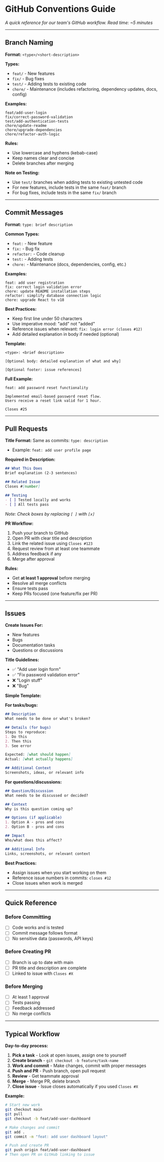 # GitHub Conventions Guide

*A quick reference for our team's GitHub workflow. Read time: ~5 minutes*

---

## Branch Naming

**Format:** `<type>/<short-description>`

**Types:**
- `feat/` - New features
- `fix/` - Bug fixes
- `test/` - Adding tests to existing code
- `chore/` - Maintenance (includes refactoring, dependency updates, docs, config)

**Examples:**
```
feat/add-user-login
fix/correct-password-validation
test/add-authentication-tests
chore/update-readme
chore/upgrade-dependencies
chore/refactor-auth-logic
```

**Rules:**
- Use lowercase and hyphens (kebab-case)
- Keep names clear and concise
- Delete branches after merging

**Note on Testing:**
- Use `test/` branches when adding tests to existing untested code
- For new features, include tests in the same `feat/` branch
- For bug fixes, include tests in the same `fix/` branch

---

## Commit Messages

**Format:** `type: brief description`

**Common Types:**
- `feat:` - New feature
- `fix:` - Bug fix
- `refactor:` - Code cleanup
- `test:` - Adding tests
- `chore:` - Maintenance (docs, dependencies, config, etc.)

**Examples:**
```
feat: add user registration
fix: correct login validation error
chore: update README installation steps
refactor: simplify database connection logic
chore: upgrade React to v18
```

**Best Practices:**
- Keep first line under 50 characters
- Use imperative mood: "add" not "added"
- Reference issues when relevant: `fix: login error (closes #12)`
- Add detailed explanation in body if needed (optional)

**Template:**
```
<type>: <brief description>

[Optional body: detailed explanation of what and why]

[Optional footer: issue references]
```

**Full Example:**
```
feat: add password reset functionality

Implemented email-based password reset flow.
Users receive a reset link valid for 1 hour.

Closes #25
```

---

## Pull Requests

**Title Format:** Same as commits: `type: description`
- Example: `feat: add user profile page`

**Required in Description:**
```markdown
## What This Does
Brief explanation (2-3 sentences)

## Related Issue
Closes #[number]

## Testing
- [ ] Tested locally and works
- [ ] All tests pass
```
*Note: Check boxes by replacing `[ ]` with `[x]`*

**PR Workflow:**
1. Push your branch to GitHub
2. Open PR with clear title and description
3. Link the related issue using `Closes #123`
4. Request review from at least one teammate
5. Address feedback if any
6. Merge after approval

**Rules:**
- Get **at least 1 approval** before merging
- Resolve all merge conflicts
- Ensure tests pass
- Keep PRs focused (one feature/fix per PR)

---

## Issues

**Create Issues For:**
- New features
- Bugs
- Documentation tasks
- Questions or discussions

**Title Guidelines:**
- ✅ "Add user login form"
- ✅ "Fix password validation error"
- ❌ "Login stuff"
- ❌ "Bug"

**Simple Template:**

**For tasks/bugs:**
```markdown
## Description
What needs to be done or what's broken?

## Details (for bugs)
Steps to reproduce:
1. Do this
2. Then this
3. See error

Expected: [what should happen]
Actual: [what actually happens]

## Additional Context
Screenshots, ideas, or relevant info
```

**For questions/discussions:**
```markdown
## Question/Discussion
What needs to be discussed or decided?

## Context
Why is this question coming up?

## Options (if applicable)
1. Option A - pros and cons
2. Option B - pros and cons

## Impact
Who/what does this affect?

## Additional Info
Links, screenshots, or relevant context
```

**Best Practices:**
- Assign issues when you start working on them
- Reference issue numbers in commits: `closes #12`
- Close issues when work is merged

---

## Quick Reference

### Before Committing
- [ ] Code works and is tested
- [ ] Commit message follows format
- [ ] No sensitive data (passwords, API keys)

### Before Creating PR
- [ ] Branch is up to date with main
- [ ] PR title and description are complete
- [ ] Linked to issue with `Closes #X`

### Before Merging
- [ ] At least 1 approval
- [ ] Tests passing
- [ ] Feedback addressed
- [ ] No merge conflicts

---

## Typical Workflow

**Day-to-day process:**

1. **Pick a task** - Look at open issues, assign one to yourself
2. **Create branch** - `git checkout -b feature/task-name`
3. **Work and commit** - Make changes, commit with proper messages
4. **Push and PR** - Push branch, open pull request
5. **Review** - Get teammate approval
6. **Merge** - Merge PR, delete branch
7. **Close issue** - Issue closes automatically if you used `Closes #X`

**Example:**
```bash
# Start new work
git checkout main
git pull
git checkout -b feat/add-user-dashboard

# Make changes and commit
git add .
git commit -m "feat: add user dashboard layout"

# Push and create PR
git push origin feat/add-user-dashboard
# Then open PR on GitHub linking to issue
```

